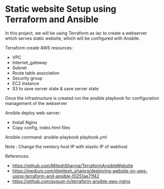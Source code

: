 # Static website Setup using Terraform and Ansible

In this project, we will be using Terraform as Iac to create a webserver which serves static website, which will be configured with Ansbile.

Terraform create AWS resources:

- VPC
- Internet_gateway
- Subnet
- Route table association
- Security group
- EC2 instance
- S3 to save server state & save server state

Once the infrastructure is created run the ansible playbook for configuration management of the webserver

Ansible deploy web-server:
- Install Nginx
- Copy config, index.html files

Ansible command: ansible-playbook playbook.yml

Note : Change the iventory host IP with elastic IP of webhost

References: 
- https://github.com/MiteshSharma/TerraformAnsibleWebsite
- https://medium.com/@mitesh_shamra/deploying-website-on-aws-using-terraform-and-ansible-f0251ae71f42
- https://github.com/avgust-in/terraform-ansible-aws-nginx
